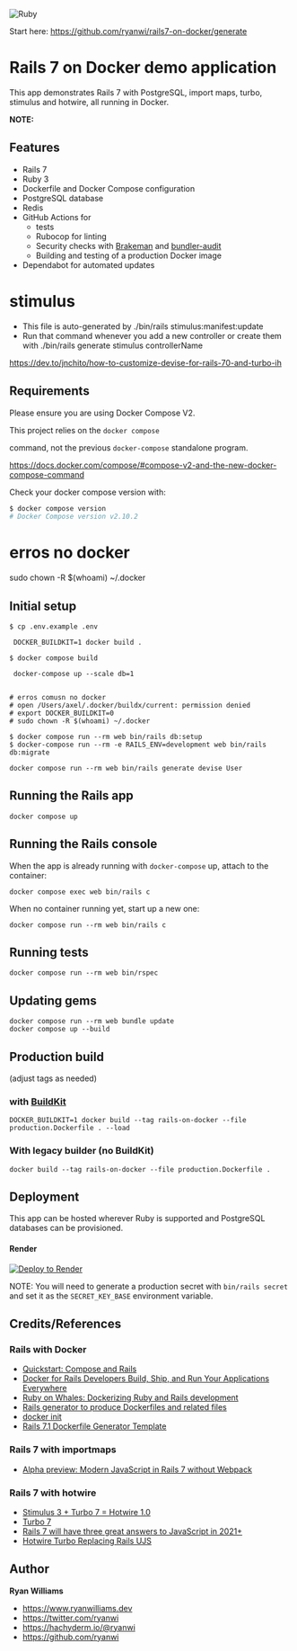 ![Ruby](https://github.com/ryanwi/rails7-on-docker/workflows/Ruby/badge.svg)

Start here: https://github.com/ryanwi/rails7-on-docker/generate

# Rails 7 on Docker demo application

This app demonstrates Rails 7 with PostgreSQL, import maps, turbo, stimulus and hotwire, all running in Docker.

**NOTE:** 


## Features

* Rails 7
* Ruby 3
* Dockerfile and Docker Compose configuration
* PostgreSQL database
* Redis
* GitHub Actions for
  * tests
  * Rubocop for linting
  * Security checks with [Brakeman](https://github.com/presidentbeef/brakeman) and [bundler-audit](https://github.com/rubysec/bundler-audit)
  * Building and testing of a production Docker image
* Dependabot for automated updates


# stimulus

  - This file is auto-generated by
      ./bin/rails stimulus:manifest:update
  - Run that command whenever you add a new controller or create them with 
      ./bin/rails generate stimulus controllerName

https://dev.to/jnchito/how-to-customize-devise-for-rails-70-and-turbo-ih

## Requirements

Please ensure you are using Docker Compose V2. 

This project relies on the `docker compose` 

command, not the previous `docker-compose` standalone program.

https://docs.docker.com/compose/#compose-v2-and-the-new-docker-compose-command

Check your docker compose version with:
```sh
$ docker compose version
# Docker Compose version v2.10.2
```

# erros no docker
  sudo chown -R $(whoami) ~/.docker


## Initial setup
```shell
$ cp .env.example .env

 DOCKER_BUILDKIT=1 docker build .

$ docker compose build

 docker-compose up --scale db=1


# erros comusn no docker 
# open /Users/axel/.docker/buildx/current: permission denied
# export DOCKER_BUILDKIT=0
# sudo chown -R $(whoami) ~/.docker 

$ docker compose run --rm web bin/rails db:setup
$ docker-compose run --rm -e RAILS_ENV=development web bin/rails db:migrate

docker compose run --rm web bin/rails generate devise User
```

## Running the Rails app
```
docker compose up
```

## Running the Rails console
When the app is already running with `docker-compose` up, attach to the container:
```
docker compose exec web bin/rails c
```

When no container running yet, start up a new one:
```
docker compose run --rm web bin/rails c
```

## Running tests
```
docker compose run --rm web bin/rspec
```

## Updating gems
```
docker compose run --rm web bundle update
docker compose up --build
```

## Production build

(adjust tags as needed)

### with [BuildKit](https://docs.docker.com/build/buildkit/)
```
DOCKER_BUILDKIT=1 docker build --tag rails-on-docker --file production.Dockerfile . --load
```

### With legacy builder (no BuildKit)
```
docker build --tag rails-on-docker --file production.Dockerfile .
```

## Deployment

This app can be hosted wherever Ruby is supported and PostgreSQL databases can be provisioned.

#### Render

[![Deploy to Render](https://render.com/images/deploy-to-render-button.svg)](https://render.com/deploy?repo=https://github.com/ryanwi/rails7-on-docker)

NOTE: You will need to generate a production secret with `bin/rails secret` and set it as the `SECRET_KEY_BASE` environment variable.

## Credits/References

### Rails with Docker
* [Quickstart: Compose and Rails](https://docs.docker.com/compose/rails/)
* [Docker for Rails Developers
Build, Ship, and Run Your Applications Everywhere](https://pragprog.com/titles/ridocker/docker-for-rails-developers/)
* [Ruby on Whales:
Dockerizing Ruby and Rails development](https://evilmartians.com/chronicles/ruby-on-whales-docker-for-ruby-rails-development)
* [Rails generator to produce Dockerfiles and related files](https://github.com/rubys/dockerfile-rails)
* [docker init](https://docs.docker.com/engine/reference/commandline/init/)
* [Rails 7.1 Dockerfile Generator Template](https://github.com/rails/rails/blob/main/railties/lib/rails/generators/rails/app/templates/Dockerfile.tt)

### Rails 7 with importmaps 

* [Alpha preview: Modern JavaScript in Rails 7 without Webpack](https://www.youtube.com/watch?v=PtxZvFnL2i0)

### Rails 7 with hotwire

* [Stimulus 3 + Turbo 7 = Hotwire 1.0](https://world.hey.com/dhh/stimulus-3-turbo-7-hotwire-1-0-9d507133)
* [Turbo 7](https://world.hey.com/hotwired/turbo-7-0dd7a27f)
* [Rails 7 will have three great answers to JavaScript in 2021+](https://world.hey.com/dhh/rails-7-will-have-three-great-answers-to-javascript-in-2021-8d68191b)
* [Hotwire Turbo Replacing Rails UJS](https://www.driftingruby.com/episodes/hotwire-turbo-replacing-rails-ujs)

## Author

**Ryan Williams**

- <https://www.ryanwilliams.dev>
- <https://twitter.com/ryanwi>
- <https://hachyderm.io/@ryanwi>
- <https://github.com/ryanwi>
